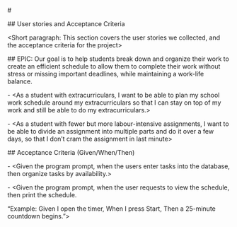 \# <User-Stories> 

\## User stories and Acceptance Criteria

<Short paragraph: This section covers the user stories we collected, and the acceptance criteria for the project> 



\## EPIC: Our goal is to help students break down and organize their work to create an efficient schedule to allow them to complete their work without stress or missing important deadlines, while maintaining a work-life balance. 

\- <As a student with extracurriculars, I want to be able to plan my school work schedule around my extracurriculars so that I can stay on top of my work and still be able to do my extracurriculars.> 

\- <As a student with fewer but more labour-intensive assignments, I want to be able to divide an assignment into multiple parts and do it over a few days, so that I don’t cram the assignment in last minute> 





\## Acceptance Criteria (Given/When/Then)

\- <Given the program prompt, when the users enter tasks into the database, then organize tasks by availability.>

\- <Given the program prompt, when the user requests to view the schedule, then print the schedule.

“Example: Given I open the timer, When I press Start, Then a 25-minute countdown begins.”>





